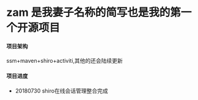 # zam  是我妻子名称的简写也是我的第一个开源项目
#### 项目架构
ssm+maven+shiro+activiti,其他的还会陆续更新
#### 项目进度
- 20180730  shiro在线会话管理整合完成
